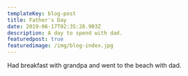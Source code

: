 ```yaml
---
templateKey: blog-post
title: Father's Day
date: 2019-06-17T02:35:28.903Z
description: A day to spend with dad.
featuredpost: true
featuredimage: /img/blog-index.jpg
---
```

Had breakfast with grandpa and went to the beach with dad.
